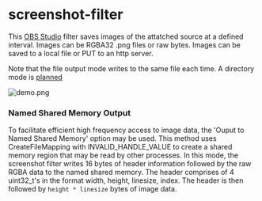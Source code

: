 # screenshot-filter

This [OBS Studio](https://obsproject.com) filter saves images of the attatched source at a defined interval. Images can be RGBA32 .png files or raw bytes. Images can be saved to a local file or PUT to an http server.

Note that the file output mode writes to the same file each time.
A directory mode is [planned](https://github.com/synap5e/obs-screenshot-plugin/issues/2)

![demo.png](https://raw.githubusercontent.com/synap5e/obs-screenshot-plugin/readme-images/demo.png) 

### Named Shared Memory Output

To facilitate efficient high frequency access to image data, the 'Ouput to Named Shared Memory' option may be used.
This method uses CreateFileMapping with INVALID_HANDLE_VALUE to create a shared memory region that may be read by other processes.
In this mode, the screenshot filter writes 16 bytes of header information followed by the raw RGBA data to the named shared memory.
The header comprises of 4 uint32_t's in the format width, height, linesize, index.
The header is then followed by `height * linesize` bytes of image data.
